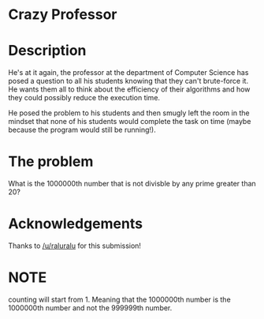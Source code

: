 # Crazy Professor
<div class="md"><h1>Description</h1>
<p>He's at it again, the professor at the department of Computer Science has posed a question to all his students knowing that they can't brute-force it. He wants them all to think about the efficiency of their algorithms and how they could possibly reduce the execution time.</p>
<p>He posed the problem to his students and then smugly left the room in the mindset that none of his students would complete the task on time (maybe because the program would still be running!).</p>
<h1>The problem</h1>
<p>What is the 1000000th number that is not divisble by any prime greater than 20?</p>
<h1>Acknowledgements</h1>
<p>Thanks to <a href="/u/raluralu">/u/raluralu</a> for this submission!</p>
<h1>NOTE</h1>
<p>counting will start from 1. Meaning that the 1000000th number is the 1000000th number and not the 999999th number.</p>
</div>
